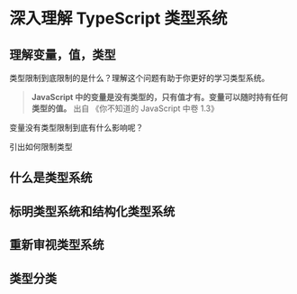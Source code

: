 # 深入理解 TypeScript 类型系统

## 理解变量，值，类型
类型限制到底限制的是什么？理解这个问题有助于你更好的学习类型系统。

> **JavaScript 中的变量是没有类型的，只有值才有。变量可以随时持有任何类型的值。** 出自 《你不知道的 JavaScript 中卷 1.3》

变量没有类型限制到底有什么影响呢？

<!-- 讲解类型限制的作用和意义 -->

引出如何限制类型

## 什么是类型系统
<!-- 讲解类型系统的基本概念及 TypeScript 的策略 -->


## 标明类型系统和结构化类型系统



## 重新审视类型系统


## 类型分类

